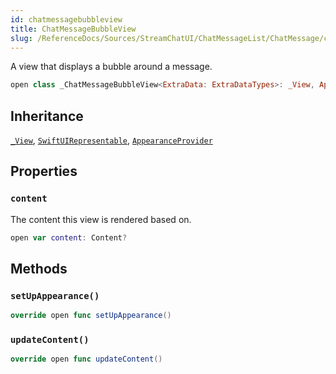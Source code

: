 ```yaml
---
id: chatmessagebubbleview 
title: ChatMessageBubbleView
slug: /ReferenceDocs/Sources/StreamChatUI/ChatMessageList/ChatMessage/chatmessagebubbleview
---
```


A view that displays a bubble around a message.

``` swift
open class _ChatMessageBubbleView<ExtraData: ExtraDataTypes>: _View, AppearanceProvider, SwiftUIRepresentable 
```

## Inheritance

[`_View`](../../CommonViews/_View), [`SwiftUIRepresentable`](../../CommonViews/SwiftUIRepresentable), [`AppearanceProvider`](../../Utils/AppearanceProvider)

## Properties

### `content`

The content this view is rendered based on.

``` swift
open var content: Content? 
```

## Methods

### `setUpAppearance()`

``` swift
override open func setUpAppearance() 
```

### `updateContent()`

``` swift
override open func updateContent() 
```
